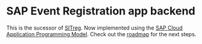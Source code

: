 # SAP Event Registration app backend

This is the sucessor of [SITreg](https://github.com/sapmentors/SITreg/). Now implemented using the [SAP Cloud Application Programming Model](https://help.sap.com/viewer/65de2977205c403bbc107264b8eccf4b/Cloud/en-US/00823f91779d4d42aa29a498e0535cdf.html). Check out the [roadmap](https://github.com/sapmentors/sitregcapm/issues/1) for the next steps.
